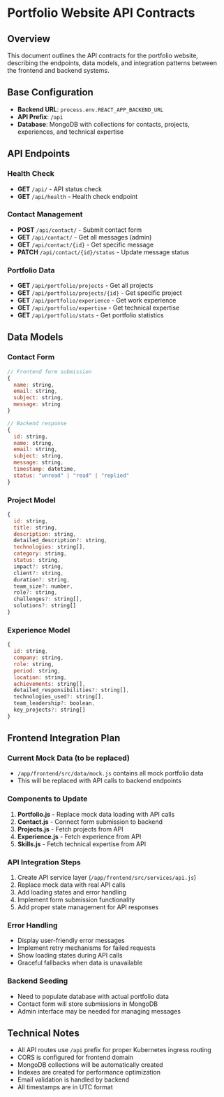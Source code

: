 # Portfolio Website API Contracts

## Overview
This document outlines the API contracts for the portfolio website, describing the endpoints, data models, and integration patterns between the frontend and backend systems.

## Base Configuration
- **Backend URL**: `process.env.REACT_APP_BACKEND_URL`
- **API Prefix**: `/api`
- **Database**: MongoDB with collections for contacts, projects, experiences, and technical expertise

## API Endpoints

### Health Check
- **GET** `/api/` - API status check
- **GET** `/api/health` - Health check endpoint

### Contact Management
- **POST** `/api/contact/` - Submit contact form
- **GET** `/api/contact/` - Get all messages (admin)
- **GET** `/api/contact/{id}` - Get specific message
- **PATCH** `/api/contact/{id}/status` - Update message status

### Portfolio Data
- **GET** `/api/portfolio/projects` - Get all projects
- **GET** `/api/portfolio/projects/{id}` - Get specific project
- **GET** `/api/portfolio/experience` - Get work experience
- **GET** `/api/portfolio/expertise` - Get technical expertise
- **GET** `/api/portfolio/stats` - Get portfolio statistics

## Data Models

### Contact Form
```javascript
// Frontend form submission
{
  name: string,
  email: string,
  subject: string,
  message: string
}

// Backend response
{
  id: string,
  name: string,
  email: string,
  subject: string,
  message: string,
  timestamp: datetime,
  status: "unread" | "read" | "replied"
}
```

### Project Model
```javascript
{
  id: string,
  title: string,
  description: string,
  detailed_description?: string,
  technologies: string[],
  category: string,
  status: string,
  impact?: string,
  client?: string,
  duration?: string,
  team_size?: number,
  role?: string,
  challenges?: string[],
  solutions?: string[]
}
```

### Experience Model
```javascript
{
  id: string,
  company: string,
  role: string,
  period: string,
  location: string,
  achievements: string[],
  detailed_responsibilities?: string[],
  technologies_used?: string[],
  team_leadership?: boolean,
  key_projects?: string[]
}
```

## Frontend Integration Plan

### Current Mock Data (to be replaced)
- `/app/frontend/src/data/mock.js` contains all mock portfolio data
- This will be replaced with API calls to backend endpoints

### Components to Update
1. **Portfolio.js** - Replace mock data loading with API calls
2. **Contact.js** - Connect form submission to backend
3. **Projects.js** - Fetch projects from API
4. **Experience.js** - Fetch experience from API
5. **Skills.js** - Fetch technical expertise from API

### API Integration Steps
1. Create API service layer (`/app/frontend/src/services/api.js`)
2. Replace mock data with real API calls
3. Add loading states and error handling
4. Implement form submission functionality
5. Add proper state management for API responses

### Error Handling
- Display user-friendly error messages
- Implement retry mechanisms for failed requests
- Show loading states during API calls
- Graceful fallbacks when data is unavailable

### Backend Seeding
- Need to populate database with actual portfolio data
- Contact form will store submissions in MongoDB
- Admin interface may be needed for managing messages

## Technical Notes
- All API routes use `/api` prefix for proper Kubernetes ingress routing
- CORS is configured for frontend domain
- MongoDB collections will be automatically created
- Indexes are created for performance optimization
- Email validation is handled by backend
- All timestamps are in UTC format